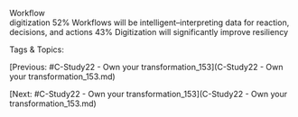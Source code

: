 Workflow  
digitization
52%  Workflows will be intelligent–interpreting data for 
reaction, decisions, and actions
43%  Digitization will significantly improve resiliency

   Tags & Topics:
   

[Previous: #C-Study22 - Own your transformation_153](C-Study22 - Own your transformation_153.md)

[Next: #C-Study22 - Own your transformation_153](C-Study22 - Own your transformation_153.md)